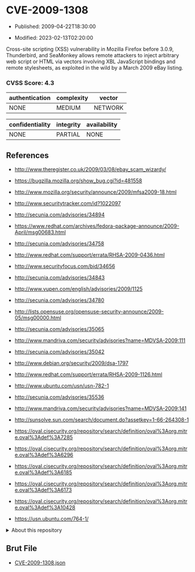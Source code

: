 # CVE-2009-1308

- Published: 2009-04-22T18:30:00

- Modified: 2023-02-13T02:20:00

Cross-site scripting (XSS) vulnerability in Mozilla Firefox before 3.0.9, Thunderbird, and SeaMonkey allows remote attackers to inject arbitrary web script or HTML via vectors involving XBL JavaScript bindings and remote stylesheets, as exploited in the wild by a March 2009 eBay listing.

### CVSS Score: **4.3**

| authentication | complexity | vector |
| --- | --- | --- |
| NONE | MEDIUM | NETWORK |

| confidentiality | integrity | availability |
| --- | --- | --- |
| NONE | PARTIAL | NONE |

## References

* http://www.theregister.co.uk/2009/03/08/ebay_scam_wizardy/

* https://bugzilla.mozilla.org/show_bug.cgi?id=481558

* http://www.mozilla.org/security/announce/2009/mfsa2009-18.html

* http://www.securitytracker.com/id?1022097

* http://secunia.com/advisories/34894

* https://www.redhat.com/archives/fedora-package-announce/2009-April/msg00683.html

* http://secunia.com/advisories/34758

* http://www.redhat.com/support/errata/RHSA-2009-0436.html

* http://www.securityfocus.com/bid/34656

* http://secunia.com/advisories/34843

* http://www.vupen.com/english/advisories/2009/1125

* http://secunia.com/advisories/34780

* http://lists.opensuse.org/opensuse-security-announce/2009-05/msg00000.html

* http://secunia.com/advisories/35065

* http://www.mandriva.com/security/advisories?name=MDVSA-2009:111

* http://secunia.com/advisories/35042

* http://www.debian.org/security/2009/dsa-1797

* http://www.redhat.com/support/errata/RHSA-2009-1126.html

* http://www.ubuntu.com/usn/usn-782-1

* http://secunia.com/advisories/35536

* http://www.mandriva.com/security/advisories?name=MDVSA-2009:141

* http://sunsolve.sun.com/search/document.do?assetkey=1-66-264308-1

* https://oval.cisecurity.org/repository/search/definition/oval%3Aorg.mitre.oval%3Adef%3A7285

* https://oval.cisecurity.org/repository/search/definition/oval%3Aorg.mitre.oval%3Adef%3A6296

* https://oval.cisecurity.org/repository/search/definition/oval%3Aorg.mitre.oval%3Adef%3A6185

* https://oval.cisecurity.org/repository/search/definition/oval%3Aorg.mitre.oval%3Adef%3A6173

* https://oval.cisecurity.org/repository/search/definition/oval%3Aorg.mitre.oval%3Adef%3A10428

* https://usn.ubuntu.com/764-1/

<details>
<summary>About this repository</summary> 

  This repository is part of the project [Live Hack CVE](https://github.com/Live-Hack-CVE). Main website can be found [www.live-hack.org](https://www.live-hack.org) 
  
  Made by [Sn0wAlice](https://github.com/Sn0wAlice) for the people that care about security and need to have a feed of the latest CVEs. Hope you enjoy it, don't forget to star the repo and follow me on [Twitter](https://twitter.com/Sn0wAlice) and [Github](https://github.com/Sn0wAlice). And that is my [personnal website](https://www.alice-snow.me/)

  - [Home Page](https://github.com/Live-Hack-CVE)
  - [Framework](https://github.com/Live-Hack-CVE/cve-framework)
  - [CVE database](https://github.com/Live-Hack-CVE/full_database)
  - [Changelog](https://github.com/Live-Hack-CVE/Changelog)
</details>

## Brut File

* [CVE-2009-1308.json](https://raw.githubusercontent.com/Live-Hack-CVE/full_database/main/cves/2009/CVE-2009-1308.json)

